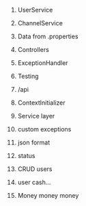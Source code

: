 1. UserService
2. ChannelService
3. Data from .properties
4. Controllers
5. ExceptionHandler
6. Testing
7. /api

8. ContextInitializer
9. Service layer
10. custom exceptions
11. json format
12. status
13. CRUD users

14. user cash...
15. Money money money